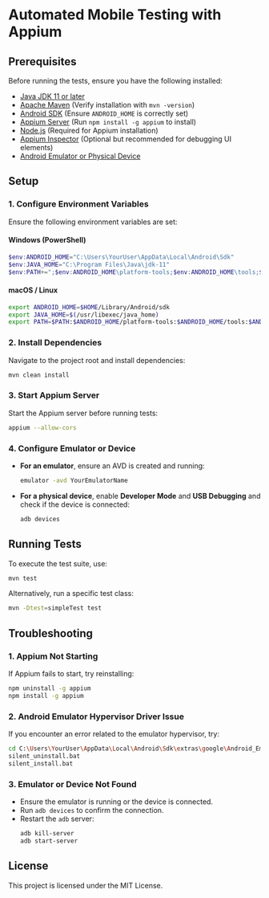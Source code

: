 # Automated Mobile Testing with Appium

## Prerequisites

Before running the tests, ensure you have the following installed:

- [Java JDK 11 or later](https://www.oracle.com/java/technologies/javase-jdk11-downloads.html)
- [Apache Maven](https://maven.apache.org/download.cgi) (Verify installation with `mvn -version`)
- [Android SDK](https://developer.android.com/studio) (Ensure `ANDROID_HOME` is correctly set)
- [Appium Server](https://appium.io/) (Run `npm install -g appium` to install)
- [Node.js](https://nodejs.org/) (Required for Appium installation)
- [Appium Inspector](https://github.com/appium/appium-inspector) (Optional but recommended for debugging UI elements)
- [Android Emulator or Physical Device](https://developer.android.com/studio/run/managing-avds)

## Setup

### 1. Configure Environment Variables

Ensure the following environment variables are set:

#### Windows (PowerShell)
```powershell
$env:ANDROID_HOME="C:\Users\YourUser\AppData\Local\Android\Sdk"
$env:JAVA_HOME="C:\Program Files\Java\jdk-11"
$env:PATH+=";$env:ANDROID_HOME\platform-tools;$env:ANDROID_HOME\tools;$env:ANDROID_HOME\tools\bin"
```

#### macOS / Linux
```sh
export ANDROID_HOME=$HOME/Library/Android/sdk
export JAVA_HOME=$(/usr/libexec/java_home)
export PATH=$PATH:$ANDROID_HOME/platform-tools:$ANDROID_HOME/tools:$ANDROID_HOME/tools/bin
```

### 2. Install Dependencies
Navigate to the project root and install dependencies:
```sh
mvn clean install
```

### 3. Start Appium Server
Start the Appium server before running tests:
```sh
appium --allow-cors
```

### 4. Configure Emulator or Device
- **For an emulator**, ensure an AVD is created and running:
  ```sh
  emulator -avd YourEmulatorName
  ```
- **For a physical device**, enable **Developer Mode** and **USB Debugging** and check if the device is connected:
  ```sh
  adb devices
  ```

## Running Tests
To execute the test suite, use:
```sh
mvn test
```

Alternatively, run a specific test class:
```sh
mvn -Dtest=simpleTest test
```

## Troubleshooting

### 1. Appium Not Starting
If Appium fails to start, try reinstalling:
```sh
npm uninstall -g appium
npm install -g appium
```

### 2. Android Emulator Hypervisor Driver Issue
If you encounter an error related to the emulator hypervisor, try:
```sh
cd C:\Users\YourUser\AppData\Local\Android\Sdk\extras\google\Android_Emulator_Hypervisor_Driver
silent_uninstall.bat
silent_install.bat
```

### 3. Emulator or Device Not Found
- Ensure the emulator is running or the device is connected.
- Run `adb devices` to confirm the connection.
- Restart the `adb` server:
  ```sh
  adb kill-server
  adb start-server
  ```

## License
This project is licensed under the MIT License.

